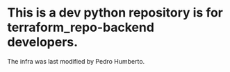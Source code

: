 
# This is a dev python repository is for terraform_repo-backend developers.
The infra was last modified by Pedro Humberto.